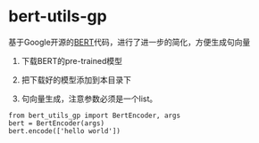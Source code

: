 # bert-utils-gp

基于Google开源的[BERT](https://github.com/google-research/bert)代码，进行了进一步的简化，方便生成句向量

1. 下载BERT的pre-trained模型

2. 把下载好的模型添加到本目录下

3. 句向量生成，注意参数必须是一个list。

```
from bert_utils_gp import BertEncoder, args
bert = BertEncoder(args)
bert.encode(['hello world'])
```
